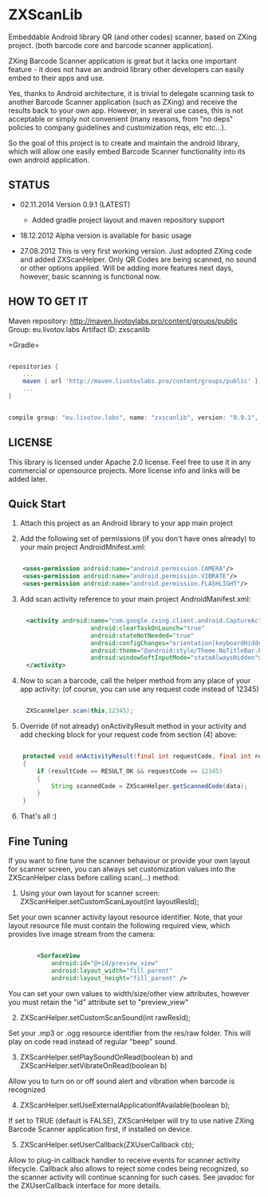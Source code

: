 ZXScanLib
=========

Embeddable Android library QR (and other codes) scanner, based on ZXing project.
(both barcode core and barcode scanner application).

ZXing Barcode Scanner application is great but it lacks one important feature - it does not have an android
library other developers can easily embed to their apps and use.

Yes, thanks to Android architecture, it is trivial to delegate scanning task to another Barcode Scanner application
(such as ZXing) and receive the results back to your own app. However, in several use cases,
this is not acceptable or simply not convenient (many reasons, from "no deps" policies to company guidelines and customization
reqs, etc etc...).

So the goal of this project is to create and maintain the android library, which will allow one easily embed Barcode Scanner
functionality into its own android application.


STATUS
------

- 02.11.2014 Version 0.9.1 (LATEST)
    - Added gradle project layout and maven repository support

- 18.12.2012 Alpha version is available for basic usage

- 27.08.2012 This is very first working version. Just adopted ZXing code and added ZXScanHelper. Only QR Codes are
being scanned, no sound or other options applied. Will be adding more features next days, however,
basic scanning is functional now.


HOW TO GET IT
-------------

Maven repository: http://maven.livotovlabs.pro/content/groups/public
Group: eu.livotov.labs
Artifact ID: zxscanlib

=Gradle=
```groovy

repositories {
    ...
    maven { url 'http://maven.livotovlabs.pro/content/groups/public' }
    ...
}


compile group: "eu.livotov.labs", name: "zxscanlib", version: "0.9.1", ext: "aar"

```



LICENSE
-------

This library is licensed under Apache 2.0 license. Feel free to use it in any commercial or opensource projects.
More license info and links will be added later.


Quick Start
-----------

1) Attach this project as an Android library to your app main project

2) Add the following set of permissions (if you don't have ones already) to your main project AndroidMnifest.xml:

```xml

    <uses-permission android:name="android.permission.CAMERA"/>
    <uses-permission android:name="android.permission.VIBRATE"/>
    <uses-permission android:name="android.permission.FLASHLIGHT"/>

```

3) Add scan activity reference to your main project AndroidManifest.xml:

```xml

     <activity android:name="com.google.zxing.client.android.CaptureActivity"
                       android:clearTaskOnLaunch="true"
                       android:stateNotNeeded="true"
                       android:configChanges="orientation|keyboardHidden"
                       android:theme="@android:style/Theme.NoTitleBar.Fullscreen"
                       android:windowSoftInputMode="stateAlwaysHidden">
     </activity>

```     

4) Now to scan a barcode, call the helper method from any place of your app activity:
   (of course, you can use any request code instead of 12345)

```java

     ZXScanHelper.scan(this,12345);

```     

5) Override (if not already) onActivityResult method in your activity and add checking block for your request code from
   section (4) above:

```java

    protected void onActivityResult(final int requestCode, final int resultCode, final Intent data)
    {
        if (resultCode == RESULT_OK && requestCode == 12345)
        {
            String scannedCode = ZXScanHelper.getScannedCode(data);
        }
    }

```    

6) That's all :)



Fine Tuning
-----------

If you want to fine tune the scanner behaviour or provide your own layout for scanner screen, you can always
set customization values into the ZXScanHelper class before calling scan(...) method:

1) Using your own layout for scanner screen: ZXScanHelper.setCustomScanLayout(int layoutResId);

Set your own scanner activity layout resource identifier. Note, that your layout
resource file must contain the following required view, which provides live image stream from the camera:

```xml

        <SurfaceView
            android:id="@+id/preview_view"
            android:layout_width="fill_parent"
            android:layout_height="fill_parent" />

```

You can set your own values to width/size/other view attributes, however you must retain the "id" attribute set to "preview_view"


2)  ZXScanHelper.setCustomScanSound(int rawResId);

Set your .mp3 or .ogg resource identifier from the res/raw folder. This will play on code read instead of regular "beep" sound.


3) ZXScanHelper.setPlaySoundOnRead(boolean b) and ZXScanHelper.setVibrateOnRead(boolean b)

Allow you to turn on or off sound alert and vibration when barcode is recognized


4) ZXScanHelper.setUseExternalApplicationIfAvailable(boolean b);

If set to TRUE (default is FALSE), ZXScanHelper will try to use native ZXing Barcode Scanner application first, if installed on device.


5) ZXScanHelper.setUserCallback(ZXUserCallback cb);

Allow to plug-in callback handler to receive events for scanner activity lifecycle. Callback also allows to reject some codes being recognized,
so the scanner activity will continue scanning for such cases. See javadoc for the ZXUserCallback interface for more details.
